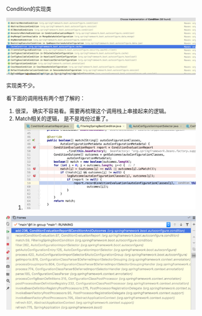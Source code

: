 Condition的实现类

![](/assets/ConditionImplClasses.png)

实现类不少。 



看下面的调用栈有两个想了解的：

1. 很深， 确实不容易看。需要再梳理这个调用栈上串接起来的逻辑。
2. Match相关的逻辑， 是不是戏份过重了。 
   1. ![](/assets/match_too_much.png)

![](/assets/report_stack.png)

